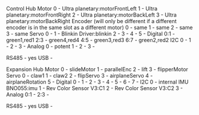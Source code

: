 Control Hub
Motor
0 - Ultra planetary:motorFrontLeft
1 - Ultra planetary:motorFrontRight
2 - Ultra planetary:motorBackLeft
3 - Ultra planetary:motorBackRight
Encoder (will only be different if a different encoder is in the same slot as a different motor)
0 - same
1 - same
2 - same
3 - same
Servo
0 -
1 - Blinkin Driver:blinkin
2 -
3 -
4 -
5 -
Digital
0:1 - green1,red1
2:3 - green4,red4
4:5 - green3,red3
6:7 - green2,red2
I2C
0 -
1 -
2 -
3 -
Analog
0 - potent
1 -
2 -
3 -

RS485 - yes
USB -

Expansion Hub
Motor
0 - slideMotor
1 - parallelEnc
2 - lift
3 - flipperMotor
Servo
0 - claw1
1 - claw2
2 - flipServo
3 - airplaneServo
4 - airplaneRotation
5 -
Digital
0 -
1 -
2 -
3 -
4 -
5 -
6 -
7 -
I2C
0 - internal IMU BNO055:imu
1 - Rev Color Sensor V3:C1
2 - Rev Color Sensor V3:C2
3 -
Analog
0:1 -
2:3 -

RS485 - yes
USB - 